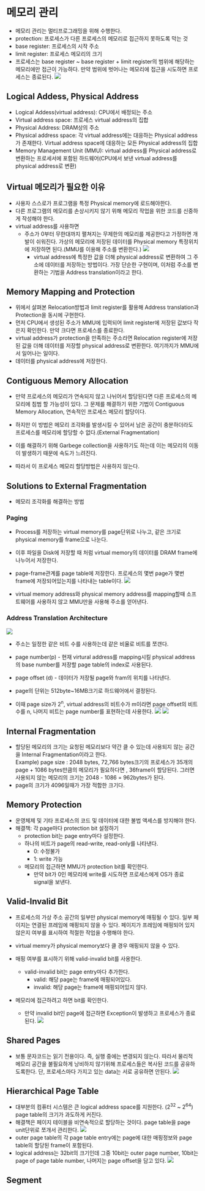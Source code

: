 # 메모리 관리

- 메모리 관리는 멀티프로그래밍을 위해 수행한다.
- protection: 프로세스가 다른 프로세스의 메모리로 접근하지 못하도록 막는 것
- base register: 프로세스의 시작 주소
- limit register: 프로세스 메모리의 크기
- 프로세스는 base register ~ base register + limit register의 범위에 해당하는 메모리에만 접근이 가능하다. 만약 범위에 벗어나는 메모리에 접근을 시도하면 프로세스는 종료된다.
  ![](./img/memory.JPG)

## Logical Addess, Physical Address

- Logical Addess(virtual address): CPU에서 배정되는 주소
- Virtual address space: 프로세스 virtual address의 집합
- Physical Address: DRAM상의 주소
- Physical address space: 각 virtual address에는 대응하는 Physical address가 존재한다. Virtual address space에 대응하는 모든 Physical address의 집합
- Memory Management Unit (MMU): virtual address를 Physical address로 변환하는 프로세서에 포함된 하드웨어(CPU에서 보낸 virtual address를 physical address로 변환)

## Virtual 메모리가 필요한 이유

- 사용자 스스로가 프로그램을 특정 Physical memory에 로드해야한다.
- 다른 프로그램의 메모리를 손상시키지 않기 위해 메모리 작업을 위한 코드를 신중하게 작성해야 한다.
- virtual address를 사용하면
  - 주소가 0부터 무한대까지 펼쳐지는 무제한의 메모리를 제공한다고 가정하면 개발이 쉬워진다. 가상의 메모리에 저장된 데이터를 Physical memory 특정위치에 저장하면 된다.(MMU를 이용해 주소를 변환한다.)
    ![](./img/relocation.JPG)
    - virtual address에 특정한 값을 더해 physical address로 변환하여 그 주소에 데이터를 저장하는 방법이다. 가장 단순한 구현이며, 이처럼 주소를 변환하는 기법을 Address translation이라고 한다.

## Memory Mapping and Protection

- 위에서 살펴본 Relocation방법과 limit register를 활용해 Address translation과 Protection을 동시에 구현한다.
- 먼저 CPU에서 생성된 주소가 MMU에 입력되어 limit register에 저장된 값보다 작은지 확인한다. 만약 크다면 프로세스를 종료한다.
- virtual address가 protection을 만족하는 주소라면 Relocation register에 저장된 값을 더해 데이터를 저장할 physical address로 변환한다. 여기까지가 MMU에서 일어나는 일이다.
- 데이터를 physical address에 저장한다.

## Contiguous Memory Allocation

- 만약 프로세스의 메모리가 연속되지 않고 나뉘어서 할당된다면 다른 프로세스의 메모리에 침범 할 가능성이 있다. 그 문제를 해결하기 위한 기법이 Contiguous Memory Allocation, 연속적인 프로세스 메모리 할당이다.

- 하지만 이 방법은 메모리 조각화를 발생시킬 수 있어서 남은 공간이 충분하더라도 프로세스를 메모리에 할당할 수 없다.(External Fragmentation)
- 이를 해결하기 위해 Garbege collection을 사용하기도 하는데 이는 메모리의 이동이 발생하기 때문에 속도가 느려진다.
- 따라서 이 프로세스 메모리 할당방법은 사용하지 않는다.

## Solutions to External Fragmentation

- 메모리 조각화를 해결하는 방법

### Paging

- Process를 저장하는 virtual memory를 page단위로 나누고, 같은 크기로 physical memory를 frame으로 나눈다.

- 이후 파일을 Disk에 저장할 때 처럼 virtual memory의 데이터를 DRAM frame에 나누어서 저장한다.
- page-frame관계를 page table에 저장한다. 프로세스의 몇번 page가 몇번 frame에 저장되어있는지를 나타내는 table이다.
  ![](./img/paging.JPG)
- virtual memory address와 physical memory address를 mapping할때 소프트웨어를 사용하지 않고 MMU만을 사용해 주소를 얻어낸다.

### Address Translation Architecture

![](./img/ATA.JPG)

- 주소는 일정한 같은 비트 수를 사용하는데 같은 비율로 비트를 쪼갠다.
- page number(p) - 현재 virtural address를 mapping시킬 physical address의 base number를 저장할 page table의 index로 사용된다.
- page offset (d) - 데이터가 저장될 page와 fram의 위치를 나타낸다.
- page의 단위는 512byte~16MB크기로 하드웨어에서 결정된다.

- 이때 page size가 2<sup>n</sup>, virtual address의 비트수가 m이라면 page offset의 비트수를 n, 나머지 비트는 page number를 표현하는데 사용한다.
  ![](./img/logical%20address.JPG)
  ![](./img/paging%20ex.JPG)

## Internal Fragmentation

- 할당된 메모리의 크기는 요청된 메모리보다 약간 클 수 있는데 사용되지 않는 공간을 Internal Fragmentation이라고 한다.<br>
  Example) page size : 2048 bytes, 72,766 bytes크기의 프로세스가 35개의 page + 1086 bytes만큼의 메모리가 필요하다면 , 36frame이 할당된다. 그러면 사용되지 않는 메모리의 크기는 2048 - 1086 = 962bytes가 된다.
- page의 크기가 4096일때가 가장 적합한 크기다.

## Memory Protection

- 운영체제 및 기타 프로세스의 코드 및 데이터에 대한 불법 액세스를 방지해야 한다.
- 해결책: 각 page마다 protection bit 설정하기
  - protection bit는 page entry마다 설정한다.
  - 하나의 비트가 page의 read-write, read-only를 나타낸다.
    - 0: 수정불가
    - 1: write 가능
  - 메모리의 접근하면 MMU가 protection bit를 확인한다.
    - 만약 bit가 0인 메모리에 write를 시도하면 프로세스에게 OS가 종료 signal을 보낸다.

## Valid-Invalid Bit

- 프로세스의 가상 주소 공간의 일부만 physical memory에 매핑될 수 있다. 일부 페이지는 연결된 프레임에 매핑되지 않을 수 있다. 페이지가 프레임에 매핑되어 있지 않은지 여부를 표시하여 적절한 작업을 수행해야 한다.

- virtual memry가 physical memory보다 클 경우 매핑되지 않을 수 있다.
- 매핑 여부를 표시하기 위해 valid-invalid bit를 사용한다.
  - valid-invalid bit는 page entry마다 추가한다.
    - valid: 해당 page는 frame에 매핑되어있다.
    - invalid: 해당 page는 frame에 매핑되어있지 않다.
- 메모리에 접근하려고 하면 bit를 확인한다.
  - 만약 invalid bit인 page에 접근하면 Exception이 발생하고 프로세스가 종료된다.
    ![](./img/valid-invalid.JPG)

## Shared Pages

- 보통 문자코드는 읽기 전용이다. 즉, 실행 중에는 변경되지 않는다. 따라서 물리적 메모리 공간을 불필요하게 낭비하지 않기위해 프로세스들은 복사된 코드를 공유하도록한다. 단, 프로세스마다 가지고 있는 data는 서로 공유하면 안된다.
  ![](./img/shared%20page.JPG)

## Hierarchical Page Table

- 대부분의 컴퓨터 시스템은 큰 logical address space를 지원한다. (2<sup>32</sup> ~ 2<sup>64</sup>) page table의 크기가 과도하게 커진다.
- 해결책은 페이지 테이블을 비연속적으로 할당하는 것이다. page table을 page unit단위로 쪼개서 관리한다.
  ![](./img/Hierarchical.JPG)
- outer page table의 각 page table entry에는 page에 대한 매핑정보와 page table의 할당된 frame이 포함된다.
- logical address는 32bit의 크기인데 그중 10bit는 outer page number, 10bit는 page of page table number, 나머지는 page offset을 담고 있다.
  ![](./img/7.JPG)

## Segment
